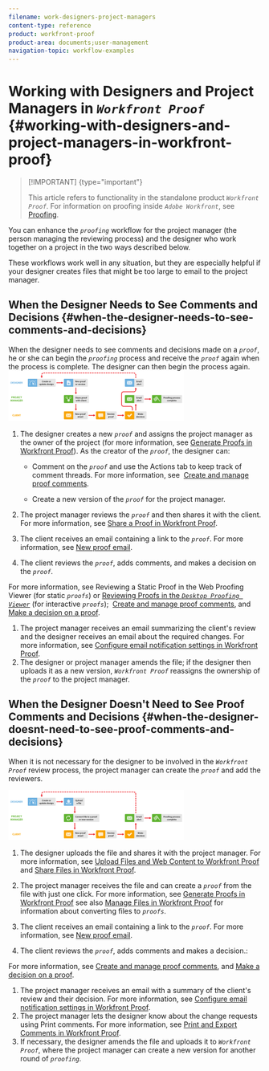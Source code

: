 ```yaml
---
filename: work-designers-project-managers
content-type: reference
product: workfront-proof
product-area: documents;user-management
navigation-topic: workflow-examples
---
```




# Working with Designers and Project Managers in *`Workfront Proof`* {#working-with-designers-and-project-managers-in-workfront-proof}



>[!IMPORTANT] {type="important"}
>
>This article refers to functionality in the standalone product *`Workfront Proof`*. For information on proofing inside *`Adobe Workfront`*, see [Proofing](_proofing.md).


You can enhance the *`proofing`* workflow for the project manager (the person managing the reviewing process) and the designer who work together on a project in the two ways described below.


These workflows work well in any situation, but they are especially helpful if your designer&nbsp;creates files that might be too large to email to the project manager.&nbsp;


## When the Designer Needs to See Comments and Decisions {#when-the-designer-needs-to-see-comments-and-decisions}

When the designer needs to see comments and decisions made on a *`proof`*, he or she can begin the *`proofing`* process and receive the *`proof`* again when the process is complete. The designer can then begin the process again. ![designers_managers_-_option_A.png](assets/designers-managers---option-a-350x100.png)





1. The designer creates a new *`proof`* and assigns the project manager as the owner of the project (for more information, see [Generate Proofs in Workfront Proof](generate-proofs.md)). As the creator of the *`proof`*, the designer can: 
    
    
    * Comment on the *`proof`* and use the Actions tab to keep track of comment threads. For more information, see&nbsp; [Create and manage proof comments](create-manage-proof-comments.md).
    
    * Create a new version of the *`proof`* for the project manager.
    
    

1. The project manager reviews the *`proof`* and then shares it with the client. For more information, see [Share a Proof in Workfront Proof](share-proof.md).

1. The client receives an email containing a link to the *`proof`*. For more information, see [New proof email](new-proof-email.md).

1.  The client reviews the *`proof`*, adds comments, and makes a decision on the *`proof`*.


   For more information, see Reviewing a Static Proof in the Web Proofing Viewer (for static *`proofs`*) or [Reviewing Proofs in the *`Desktop Proofing Viewer`*](https://support.workfront.com/hc/en-us/sections/360000686434-Reviewing-Proofs-in-the-Desktop-Proofing-Viewer) (for interactive *`proofs`*);&nbsp; [Create and manage proof comments](create-manage-proof-comments.md), and [Make a decision on a proof](make-decisions-on-proof.md#making-a-decision-on-a-proof).

1. The project manager receives an email summarizing the client's review and the designer receives an email about the required changes. For more information, see [Configure email notification settings in Workfront Proof](config-email-notification-settings-wp.md).
1. The designer or project manager amends the file; if the designer then uploads it as a new version, *`Workfront Proof`* reassigns the ownership of the *`proof`* to the project manager. 





## When the Designer Doesn't Need to See Proof Comments and Decisions {#when-the-designer-doesnt-need-to-see-proof-comments-and-decisions}

When it is not necessary for the designer to be involved in the *`Workfront Proof`* review process, the project manager can create the *`proof`* and add the reviewers.&nbsp;


![designers_managers_-_option_B.png](assets/designers-managers---option-b-350x100.png)





1. The designer uploads the file and shares it with the project manager. For more information, see [Upload Files and Web Content to Workfront Proof](upload-files-web-content.md) and [Share Files in Workfront Proof](share-files.md).

1. The project manager receives the file and can create a *`proof`* from the file with just one click. For more information, see [Generate Proofs in Workfront Proof](generate-proofs.md) see also  [Manage Files in Workfront Proof](manage-files.md) for information about converting files to *`proofs`*.

1. The client receives an email containing a link to the *`proof`*. For more information, see [New proof email](new-proof-email.md).

1.  The client reviews the *`proof`*, adds comments and makes a decision.:


   For more information, see [Create and manage proof comments](create-manage-proof-comments.md), and [Make a decision on a proof](make-decisions-on-proof.md#making-a-decision-on-a-proof).

1. The project manager receives an email with a summary of the client's review and their decision. For more information, see [Configure email notification settings in Workfront Proof](config-email-notification-settings-wp.md).
1. The project manager lets the designer know about the change requests using&nbsp;Print comments. For more information, see [Print and Export Comments in Workfront Proof](print-and-export-comments.md).
1. If necessary, the designer amends the file and uploads it to *`Workfront Proof`*, where the project manager can create a new version for another round of *`proofing`*. 



